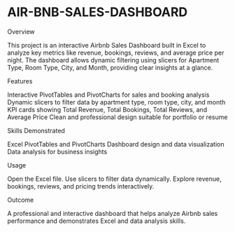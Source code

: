 # AIR-BNB-SALES-DASHBOARD

Overview

This project is an interactive Airbnb Sales Dashboard built in Excel to analyze key metrics like revenue, bookings, reviews, and average price per night. The dashboard allows dynamic filtering using slicers for Apartment Type, Room Type, City, and Month, providing clear insights at a glance.


Features

Interactive PivotTables and PivotCharts for sales and booking analysis
Dynamic slicers to filter data by apartment type, room type, city, and month
KPI cards showing Total Revenue, Total Bookings, Total Reviews, and Average Price
Clean and professional design suitable for portfolio or resume


Skills Demonstrated

Excel PivotTables and PivotCharts
Dashboard design and data visualization
Data analysis for business insights


Usage

Open the Excel file.
Use slicers to filter data dynamically.
Explore revenue, bookings, reviews, and pricing trends interactively.


Outcome

A professional and interactive dashboard that helps analyze Airbnb sales performance and demonstrates Excel and data analysis skills.
